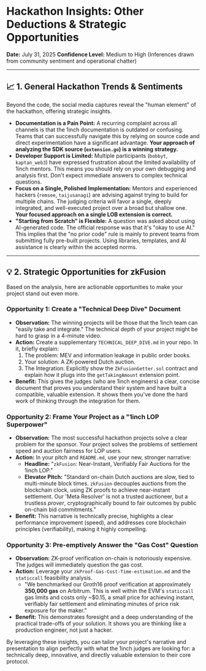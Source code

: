 # Hackathon Insights: Other Deductions & Strategic Opportunities

**Date:** July 31, 2025
**Confidence Level:** Medium to High (Inferences drawn from community sentiment and operational chatter)

---

## 📈 **1. General Hackathon Trends & Sentiments**

Beyond the code, the social media captures reveal the "human element" of the hackathon, offering strategic insights.

*   **Documentation is a Pain Point:** A recurring complaint across all channels is that the 1inch documentation is outdated or confusing. Teams that can successfully navigate this by relying on source code and direct experimentation have a significant advantage. **Your approach of analyzing the SDK source (`extension.go`) is a winning strategy.**
*   **Developer Support is Limited:** Multiple participants (`bobbyt`, `kaptan_web3`) have expressed frustration about the limited availability of 1inch mentors. This means you should rely on your own debugging and analysis first. Don't expect immediate answers to complex technical questions.
*   **Focus on a Single, Polished Implementation:** Mentors and experienced hackers (`remsee`, `taijusanagi`) are advising against trying to build for multiple chains. The judging criteria will favor a single, deeply integrated, and well-executed project over a broad but shallow one. **Your focused approach on a single LOB extension is correct.**
*   **"Starting from Scratch" is Flexible:** A question was asked about using AI-generated code. The official response was that it's "okay to use AI." This implies that the "no prior code" rule is mainly to prevent teams from submitting fully pre-built projects. Using libraries, templates, and AI assistance is clearly within the accepted norms.

---

## 💡 **2. Strategic Opportunities for zkFusion**

Based on the analysis, here are actionable opportunities to make your project stand out even more.

### **Opportunity 1: Create a "Technical Deep Dive" Document**

*   **Observation:** The winning projects will be those that the 1inch team can "easily take and integrate." The technical depth of your project might be hard to grasp in a 4-minute video.
*   **Action:** Create a supplementary `TECHNICAL_DEEP_DIVE.md` in your repo. In it, briefly explain:
    1.  The problem: MEV and information leakage in public order books.
    2.  Your solution: A ZK-powered Dutch auction.
    3.  The Integration: Explicitly show the `ZkFusionGetter.sol` contract and explain how it plugs into the `getTakingAmount` extension point.
*   **Benefit:** This gives the judges (who are 1inch engineers) a clear, concise document that proves you understand their system and have built a compatible, valuable extension. It shows them you've done the hard work of thinking through the integration for them.

### **Opportunity 2: Frame Your Project as a "1inch LOP Superpower"**

*   **Observation:** The most successful hackathon projects solve a clear problem for the sponsor. Your project solves the problems of settlement speed and auction fairness for LOP users.
*   **Action:** In your pitch and `README.md`, use your new, stronger narrative:
    *   **Headline:** "`zkFusion`: Near-Instant, Verifiably Fair Auctions for the 1inch LOP."
    *   **Elevator Pitch:** "Standard on-chain Dutch auctions are slow, tied to multi-minute block times. `zkFusion` decouples auctions from the blockchain clock, using ZK proofs to achieve near-instant settlement. Our 'Meta Resolver' is not a trusted auctioneer, but a trustless *prover*, cryptographically bound to fair outcomes by public on-chain bid commitments."
*   **Benefit:** This narrative is technically precise, highlights a clear performance improvement (speed), and addresses core blockchain principles (verifiability), making it highly compelling.

### **Opportunity 3: Pre-emptively Answer the "Gas Cost" Question**

*   **Observation:** ZK-proof verification on-chain is notoriously expensive. The judges will immediately question the gas cost.
*   **Action:** Leverage your `zkProof-Gas-Cost-Time-estimation.md` and the `staticcall` feasibility analysis.
    *   "We benchmarked our Groth16 proof verification at approximately **350,000 gas** on Arbitrum. This is well within the EVM's `staticcall` gas limits and costs only ~$0.15, a small price for achieving instant, verifiably fair settlement and eliminating minutes of price risk exposure for the maker."
*   **Benefit:** This demonstrates foresight and a deep understanding of the practical trade-offs of your solution. It shows you are thinking like a production engineer, not just a hacker.

By leveraging these insights, you can tailor your project's narrative and presentation to align perfectly with what the 1inch judges are looking for: a technically deep, innovative, and directly valuable extension to their core protocol. 
